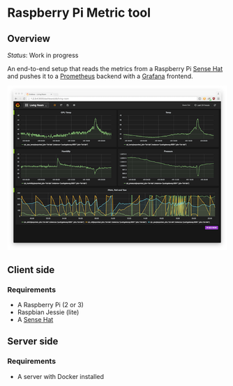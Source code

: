 # Raspberry Pi Metric tool

## Overview

*Status*: Work in progress

An end-to-end setup that reads the metrics from a Raspberry Pi [Sense Hat](https://www.raspberrypi.org/products/sense-hat/) and pushes it to a [Prometheus](https://prometheus.io/) backend with a [Grafana](http://grafana.org/) frontend.

![Grafana showing metrics from the Raspberry Pi](https://github.com/vpetersson/rpimetric/raw/master/img/grafana_screenshot.png)

## Client side

### Requirements

 * A Raspberry Pi (2 or 3)
 * Raspbian Jessie (lite)
 * A [Sense Hat](https://www.raspberrypi.org/products/sense-hat/)

## Server side

### Requirements

 * A server with Docker installed
